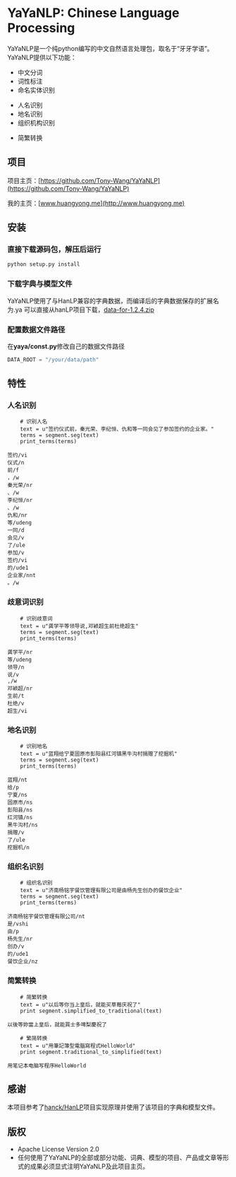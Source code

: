 # YaYaNLP: Chinese Language Processing
YaYaNLP是一个纯python编写的中文自然语言处理包，取名于“牙牙学语”。
YaYaNLP提供以下功能：
- 中文分词
- 词性标注
- 命名实体识别
 * 人名识别
 * 地名识别
 * 组织机构识别
- 简繁转换

## 项目

项目主页：[https://github.com/Tony-Wang/YaYaNLP](https://github.com/Tony-Wang/YaYaNLP)

我的主页：[www.huangyong.me](http://www.huangyong.me)

## 安装

### 直接下载源码包，解压后运行

``` bash
python setup.py install
```

### 下载字典与模型文件

YaYaNLP使用了与HanLP兼容的字典数据，而编译后的字典数据保存的扩展名为.ya
可以直接从hanLP项目下载，[data-for-1.2.4.zip](http://pan.baidu.com/s/1gd1vo8j)

### 配置数据文件路径

在**yaya/const.py**修改自己的数据文件路径
``` python
DATA_ROOT = "/your/data/path"
```

## 特性

### 人名识别

``` 
    # 识别人名
    text = u"签约仪式前，秦光荣、李纪恒、仇和等一同会见了参加签约的企业家。"
    terms = segment.seg(text)
    print_terms(terms)
```

```
签约/vi
仪式/n
前/f
，/w
秦光荣/nr
、/w
李纪恒/nr
、/w
仇和/nr
等/udeng
一同/d
会见/v
了/ule
参加/v
签约/vi
的/ude1
企业家/nnt
。/w
```


### 歧意词识别

```
    # 识别歧意词
    text = u"龚学平等领导说,邓颖超生前杜绝超生"
    terms = segment.seg(text)
    print_terms(terms)
```

```
龚学平/nr
等/udeng
领导/n
说/v
,/w
邓颖超/nr
生前/t
杜绝/v
超生/vi
```

### 地名识别

``` 
    # 识别地名
    text = u"蓝翔给宁夏固原市彭阳县红河镇黑牛沟村捐赠了挖掘机"
    terms = segment.seg(text)
    print_terms(terms)
```

```
蓝翔/nt
给/p
宁夏/ns
固原市/ns
彭阳县/ns
红河镇/ns
黑牛沟村/ns
捐赠/v
了/ule
挖掘机/n
```

### 组织名识别

```
    # 组织名识别
    text = u"济南杨铭宇餐饮管理有限公司是由杨先生创办的餐饮企业"
    terms = segment.seg(text)
    print_terms(terms)
```

```
济南杨铭宇餐饮管理有限公司/nt
是/vshi
由/p
杨先生/nr
创办/v
的/ude1
餐饮企业/nz
```

### 简繁转换

```
    # 简繁转换
    text = u"以后等你当上皇后，就能买草莓庆祝了"
    print segment.simplified_to_traditional(text)
```

```
以後等妳當上皇后，就能買士多啤梨慶祝了
```

```
    # 繁简转换
    text = u"用筆記簿型電腦寫程式HelloWorld"
    print segment.traditional_to_simplified(text)
```

```
用笔记本电脑写程序HelloWorld
```

## 感谢
本项目参考了[hanck/HanLP](https://github.com/hankcs/HanLP/)项目实现原理并使用了该项目的字典和模型文件。


## 版权
* Apache License Version 2.0
* 任何使用了YaYaNLP的全部或部分功能、词典、模型的项目、产品或文章等形式的成果必须显式注明YaYaNLP及此项目主页。
